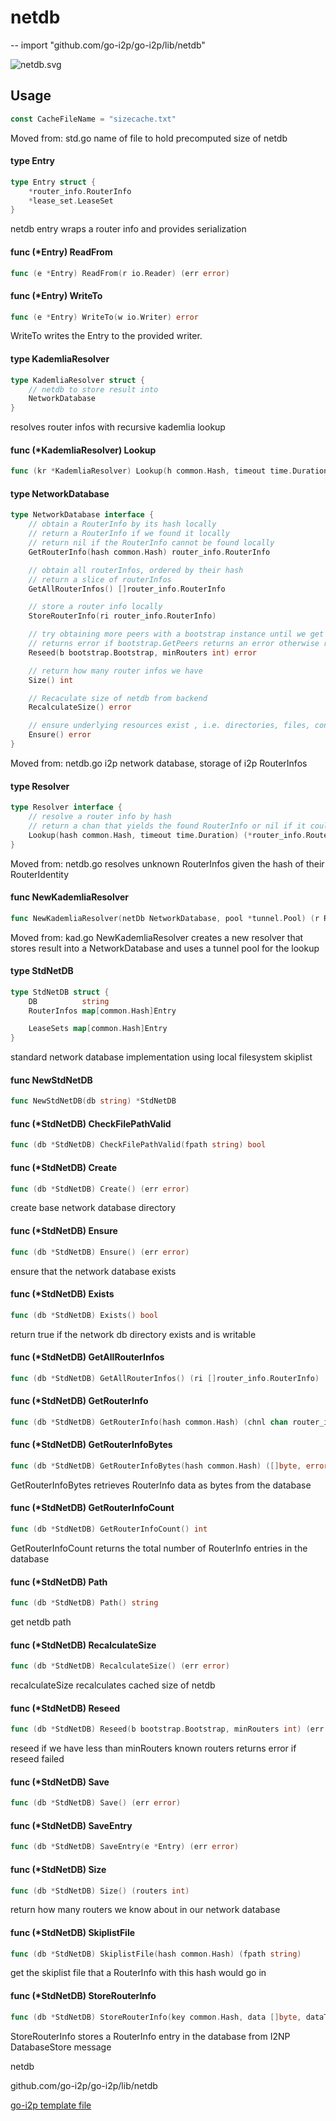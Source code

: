 # netdb
--
    import "github.com/go-i2p/go-i2p/lib/netdb"

![netdb.svg](netdb.svg)



## Usage

```go
const CacheFileName = "sizecache.txt"
```
Moved from: std.go name of file to hold precomputed size of netdb

#### type Entry

```go
type Entry struct {
	*router_info.RouterInfo
	*lease_set.LeaseSet
}
```

netdb entry wraps a router info and provides serialization

#### func (*Entry) ReadFrom

```go
func (e *Entry) ReadFrom(r io.Reader) (err error)
```

#### func (*Entry) WriteTo

```go
func (e *Entry) WriteTo(w io.Writer) error
```
WriteTo writes the Entry to the provided writer.

#### type KademliaResolver

```go
type KademliaResolver struct {
	// netdb to store result into
	NetworkDatabase
}
```

resolves router infos with recursive kademlia lookup

#### func (*KademliaResolver) Lookup

```go
func (kr *KademliaResolver) Lookup(h common.Hash, timeout time.Duration) (*router_info.RouterInfo, error)
```

#### type NetworkDatabase

```go
type NetworkDatabase interface {
	// obtain a RouterInfo by its hash locally
	// return a RouterInfo if we found it locally
	// return nil if the RouterInfo cannot be found locally
	GetRouterInfo(hash common.Hash) router_info.RouterInfo

	// obtain all routerInfos, ordered by their hash
	// return a slice of routerInfos
	GetAllRouterInfos() []router_info.RouterInfo

	// store a router info locally
	StoreRouterInfo(ri router_info.RouterInfo)

	// try obtaining more peers with a bootstrap instance until we get minRouters number of router infos
	// returns error if bootstrap.GetPeers returns an error otherwise returns nil
	Reseed(b bootstrap.Bootstrap, minRouters int) error

	// return how many router infos we have
	Size() int

	// Recaculate size of netdb from backend
	RecalculateSize() error

	// ensure underlying resources exist , i.e. directories, files, configs
	Ensure() error
}
```

Moved from: netdb.go i2p network database, storage of i2p RouterInfos

#### type Resolver

```go
type Resolver interface {
	// resolve a router info by hash
	// return a chan that yields the found RouterInfo or nil if it could not be found after timeout
	Lookup(hash common.Hash, timeout time.Duration) (*router_info.RouterInfo, error)
}
```

Moved from: netdb.go resolves unknown RouterInfos given the hash of their
RouterIdentity

#### func  NewKademliaResolver

```go
func NewKademliaResolver(netDb NetworkDatabase, pool *tunnel.Pool) (r Resolver)
```
Moved from: kad.go NewKademliaResolver creates a new resolver that stores result
into a NetworkDatabase and uses a tunnel pool for the lookup

#### type StdNetDB

```go
type StdNetDB struct {
	DB          string
	RouterInfos map[common.Hash]Entry

	LeaseSets map[common.Hash]Entry
}
```

standard network database implementation using local filesystem skiplist

#### func  NewStdNetDB

```go
func NewStdNetDB(db string) *StdNetDB
```

#### func (*StdNetDB) CheckFilePathValid

```go
func (db *StdNetDB) CheckFilePathValid(fpath string) bool
```

#### func (*StdNetDB) Create

```go
func (db *StdNetDB) Create() (err error)
```
create base network database directory

#### func (*StdNetDB) Ensure

```go
func (db *StdNetDB) Ensure() (err error)
```
ensure that the network database exists

#### func (*StdNetDB) Exists

```go
func (db *StdNetDB) Exists() bool
```
return true if the network db directory exists and is writable

#### func (*StdNetDB) GetAllRouterInfos

```go
func (db *StdNetDB) GetAllRouterInfos() (ri []router_info.RouterInfo)
```

#### func (*StdNetDB) GetRouterInfo

```go
func (db *StdNetDB) GetRouterInfo(hash common.Hash) (chnl chan router_info.RouterInfo)
```

#### func (*StdNetDB) GetRouterInfoBytes

```go
func (db *StdNetDB) GetRouterInfoBytes(hash common.Hash) ([]byte, error)
```
GetRouterInfoBytes retrieves RouterInfo data as bytes from the database

#### func (*StdNetDB) GetRouterInfoCount

```go
func (db *StdNetDB) GetRouterInfoCount() int
```
GetRouterInfoCount returns the total number of RouterInfo entries in the
database

#### func (*StdNetDB) Path

```go
func (db *StdNetDB) Path() string
```
get netdb path

#### func (*StdNetDB) RecalculateSize

```go
func (db *StdNetDB) RecalculateSize() (err error)
```
recalculateSize recalculates cached size of netdb

#### func (*StdNetDB) Reseed

```go
func (db *StdNetDB) Reseed(b bootstrap.Bootstrap, minRouters int) (err error)
```
reseed if we have less than minRouters known routers returns error if reseed
failed

#### func (*StdNetDB) Save

```go
func (db *StdNetDB) Save() (err error)
```

#### func (*StdNetDB) SaveEntry

```go
func (db *StdNetDB) SaveEntry(e *Entry) (err error)
```

#### func (*StdNetDB) Size

```go
func (db *StdNetDB) Size() (routers int)
```
return how many routers we know about in our network database

#### func (*StdNetDB) SkiplistFile

```go
func (db *StdNetDB) SkiplistFile(hash common.Hash) (fpath string)
```
get the skiplist file that a RouterInfo with this hash would go in

#### func (*StdNetDB) StoreRouterInfo

```go
func (db *StdNetDB) StoreRouterInfo(key common.Hash, data []byte, dataType byte) error
```
StoreRouterInfo stores a RouterInfo entry in the database from I2NP
DatabaseStore message



netdb 

github.com/go-i2p/go-i2p/lib/netdb

[go-i2p template file](/template.md)
